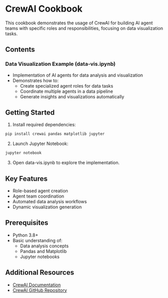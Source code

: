 # CrewAI Cookbook

This cookbook demonstrates the usage of CrewAI for building AI agent teams with specific roles and responsibilities, focusing on data visualization tasks.

## Contents

### Data Visualization Example (data-vis.ipynb)
- Implementation of AI agents for data analysis and visualization
- Demonstrates how to:
  - Create specialized agent roles for data tasks
  - Coordinate multiple agents in a data pipeline
  - Generate insights and visualizations automatically

## Getting Started

1. Install required dependencies:
```bash
pip install crewai pandas matplotlib jupyter
```

2. Launch Jupyter Notebook:
```bash
jupyter notebook
```

3. Open data-vis.ipynb to explore the implementation.

## Key Features
- Role-based agent creation
- Agent team coordination
- Automated data analysis workflows
- Dynamic visualization generation

## Prerequisites
- Python 3.8+
- Basic understanding of:
  - Data analysis concepts
  - Pandas and Matplotlib
  - Jupyter notebooks

## Additional Resources
- [CrewAI Documentation](https://docs.crewai.com/)
- [CrewAI GitHub Repository](https://github.com/joaomdmoura/crewAI)
